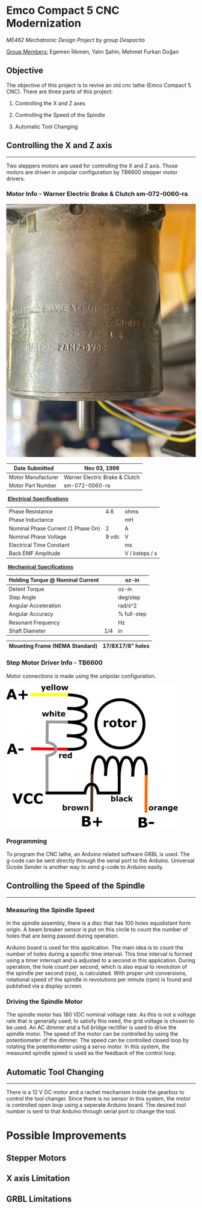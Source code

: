# Emco Compact 5 CNC Modernization

*ME462 Mechatronic Design Project by group Despacito*

<u>Group Members:</u> Egemen İlikmen, Yalın Şahin, Mehmet Furkan Doğan

## Objective

The objective of this project is to revive an old cnc lathe (Emco Compact 5 CNC). There are three parts of this project:

1. Controlling the X and Z axes

2. Controlling the Speed of the Spindle

3. Automatic Tool Changing

## Controlling the X and Z axis

---

Two steppers motors are used for controlling the X and Z axis. Those motors are driven in unipolar configuration by TB6600 stepper motor drivers.

### Motor Info - Warner Electric Brake & Clutch sm-072-0060-ra

![z-step-specs.jpeg](/Documents/z-step-specs.jpeg)

| Date Submitted     | Nov 03, 1999                   |
| ------------------ | ------------------------------ |
| Motor Manufacturer | Warner Electric Brake & Clutch |
| Motor Part Number  | sm-072-0060-ra                 |

 **<u><font face="Arial">Electrical Specifications</font></u>**

|                                    |       |                |
| ---------------------------------- | ----- | -------------- |
| Phase Resistance                   | 4.6   | ohms           |
| Phase Inductance                   |       | mH             |
| Nominal Phase Current (1 Phase On) | 2     | A              |
| Nominal Phase Voltage              | 9 vdc | V              |
| Electrical Time Constant           |       | ms             |
| Back EMF Amplitude                 |       | V / ksteps / s |

 **<u><font face="Arial">Mechanical Specifications</font></u>**

| Holding Torque @ Nominal Current |     | oz-in       |
| -------------------------------- | --- | ----------- |
| Detent Torque                    |     | oz-in       |
| Step Angle                       |     | deg/step    |
| Angular Acceleration             |     | rad/s^2     |
| Angular Accuracy                 |     | % full-step |
| Resonant Frequency               |     | Hz          |
| Shaft Diameter                   | 1/4 | in          |

| Mounting Frame (NEMA Standard) | 17/8X17/8" holes |
| ------------------------------ | ---------------- |

### Step Motor Driver Info - TB6600

Motor connections is made using the unipolar configuration.

![stepper_motor_diagram.png](/Documents/stepper_motor_diagram.png)

### Programming

To program the CNC lathe, an Arduino related software GRBL is used. The g-code can be sent directly through the serial port to the Arduino. Universal Gcode Sender is another way to send g-code to Arduino easily.

## Controlling the Speed of the Spindle

---

### Measuring the Spindle Speed

In the spindle assembly, there is a disc that has 100 holes equidistant form origin. A beam breaker sensor is put on this circle to count the number of holes that are being passed during operation. 

Arduino board is used for this application. The main idea is to count the number of holes during a specific time interval. This time interval is formed using a timer interrupt and is adjusted to a second in this application. During operation, the hole count per second, which is also equal to revolution of the spindle per second (rps), is calculated. With proper unit conversions, rotational speed of the spindle in revolutions per minute (rpm) is found and published via a display screen.

### Driving the Spindle Motor

The spindle motor has 180 VDC nominal voltage rate. As this is not a voltage rate that is generally used; to satisfy this need, the grid voltage is chosen to be used. An AC  dimmer and a full bridge rectifier is used to drive the spindle motor. The speed of the motor can be controlled by using the potentiometer of the dimmer. The speed can be controlled closed loop by rotating the potentiometer using a servo motor. In this system, the measured spindle speed is used as the feedback of the control loop.

## Automatic Tool Changing

---

There is a 12 V DC motor and a rachet mechanism inside the gearbox to control the tool changer. Since there is no sensor in this system, the motor is controlled open loop using a seperate Arduino board. The desired tool number is sent to that Arduino through serial port to change the tool.



# Possible Improvements

## Stepper Motors



## X axis Limitation



## GRBL Limitations

